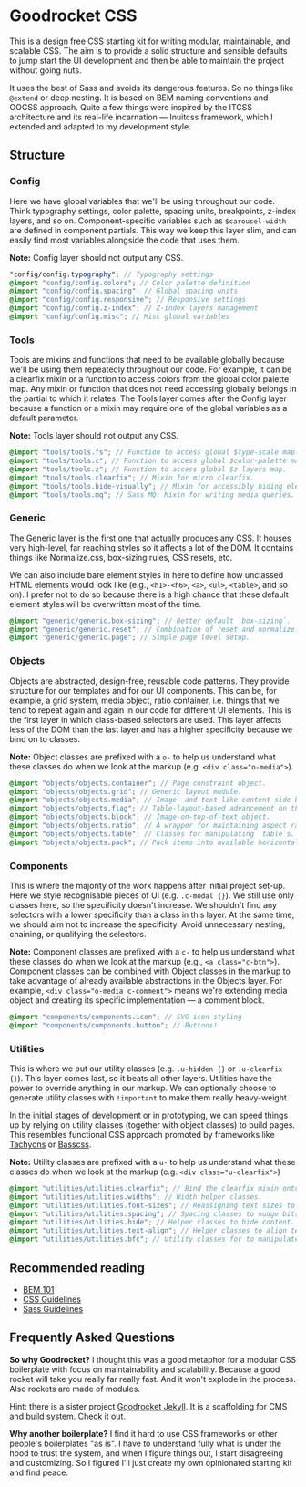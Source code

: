 # Goodrocket CSS

This is a design free CSS starting kit for writing modular, maintainable, and scalable CSS. 
The aim is to provide a solid structure and sensible defaults to jump start the UI development
and then be able to maintain the project without going nuts.

It uses the best of Sass and avoids its dangerous features. So no things like `@extend` 
or deep nesting. It is based on BEM naming conventions and OOCSS approach. Quite a few 
things were inspired by the ITCSS architecture and its real-life incarnation 
&mdash; Inuitcss framework, which I extended and adapted to my development style.


## Structure

### Config

Here we have global variables that we'll be using throughout our code. Think typography settings, 
color palette, spacing units, breakpoints, z-index layers, and so on. Component-specific 
variables such as `$carousel-width` are defined in component partials. This way we keep this layer 
slim, and can easily find most variables alongside the code that uses them.

**Note:** Config layer should not output any CSS.

```scss
"config/config.typography"; // Typography settings
@import "config/config.colors"; // Color palette definition
@import "config/config.spacing"; // Global spacing units
@import "config/config.responsive"; // Responsive settings
@import "config/config.z-index"; // Z-index layers management
@import "config/config.misc"; // Misc global variables
```

### Tools

Tools are mixins and functions that need to be available globally because we'll be using them
repeatedly throughout our code. For example, it can be a clearfix mixin or a function to access 
colors from the global color palette map. Any mixin or function that does not need accessing 
globally belongs in the partial to which it relates. The Tools layer comes after the Config layer 
because a function or a mixin may require one of the global variables as a default parameter.

**Note:** Tools layer should not output any CSS.


```scss
@import "tools/tools.fs"; // Function to access global $type-scale map.
@import "tools/tools.c"; // Function to access global $color-palette map.
@import "tools/tools.z"; // Function to access global $z-layers map.
@import "tools/tools.clearfix"; // Mixin for micro clearfix.
@import "tools/tools.hide-visually"; // Mixin for accessibly hiding elements.
@import "tools/tools.mq"; // Sass MQ: Mixin for writing media queries.
```

### Generic

The Generic layer is the first one that actually produces any CSS. It houses
very high-level, far reaching styles so it affects a lot of the DOM.
It contains things like Normalize.css, box-sizing rules, CSS resets, etc.

We can also include bare element styles in here to define how unclassed HTML elements
would look like (e.g., `<h1>-<h6>`, `<a>`, `<ul>`, `<table>`, and so on).
I prefer not to do so because there is a high chance that these default element 
styles will be overwritten most of the time.

```scss
@import "generic/generic.box-sizing"; // Better default `box-sizing`.
@import "generic/generic.reset"; // Combination of reset and normalize.
@import "generic/generic.page"; // Simple page level setup.
```

### Objects

Objects are abstracted, design-free, reusable code patterns. They provide
structure for our templates and for our UI components. This can be, for example, 
a grid system, media object, ratio container, i.e. things that we tend to 
repeat again and again in our code for different UI elements. This is the first 
layer in which class-based selectors are used. This layer affects less of 
the DOM than the last layer and has a higher specificity because we bind on 
to classes.

**Note:** Object classes are prefixed with a `o-` to help us understand what
these classes do when we look at the markup (e.g. `<div class="o-media">`).

```scss
@import "objects/objects.container"; // Page constraint object.
@import "objects/objects.grid"; // Generic layout module.
@import "objects/objects.media"; // Image- and text-like content side by side.
@import "objects/objects.flag"; // Table-layout-based advancement on the Media object.
@import "objects/objects.block"; // Image-on-top-of-text object.
@import "objects/objects.ratio"; // A wrapper for maintaining aspect ratio of content.
@import "objects/objects.table"; // Classes for manipulating `table`s.
@import "objects/objects.pack"; // Pack items into available horizontal space.
```

### Components

This is where the majority of the work happens after initial project set-up.
Here we style recognisable pieces of UI (e.g. `.c-modal {}`). We still use 
only classes here, so the specificity doesn't increase. We shouldn't find any selectors 
with a lower specificity than a class in this layer. At the same time, we should
aim not to increase the specificity. Avoid unnecessary nesting, chaining, or 
qualifying the selectors. 

**Note:** Component classes are prefixed with a `c-` to help us understand
what these classes do when we look at the markup (e.g., `<a class="c-btn">`).
Component classes can be combined with Object classes in the markup 
to take advantage of already available abstractions in the Objects layer. 
For example, `<div class="o-media c-comment">` means we're extending media
object and creating its specific implementation &mdash; a comment block.

```scss
@import "components/components.icon"; // SVG icon styling
@import "components/components.button"; // Buttons!
```

### Utilities

This is where we put our utility classes (e.g. `.u-hidden {}` or `.u-clearfix {}`). 
This layer comes last, so it beats all other layers. Utilities have the power to 
override anything in our markup. We can optionally choose to generate utility classes
with `!important` to make them really heavy-weight.

In the initial stages of development or in prototyping, we can speed things up
by relying on utility classes (together with object classes) to build pages. This 
resembles functional CSS approach promoted by frameworks like 
[Tachyons](https://github.com/tachyons-css/tachyons/) or [Basscss](https://github.com/basscss/basscss).

**Note:** Utility classes are prefixed with a `u-` to help us understand
what these classes do when we look at the markup (e.g. `<div class="u-clearfix">`)

```scss
@import "utilities/utilities.clearfix"; // Bind the clearfix mixin onto a utility class.
@import "utilities/utilities.widths"; // Width helper classes.
@import "utilities/utilities.font-sizes"; // Reassigning text sizes to helper classes.
@import "utilities/utilities.spacing"; // Spacing classes to nudge bits of the DOM around.
@import "utilities/utilities.hide"; // Helper classes to hide content.
@import "utilities/utilities.text-align"; // Helper classes to align text horizontally.
@import "utilities/utilities.bfc"; // Utility classes for to manipulate block formatting context.
```

## Recommended reading

- [BEM 101](https://css-tricks.com/bem-101)
- [CSS Guidelines](http://cssguidelin.es)
- [Sass Guidelines](https://sass-guidelin.es)

## Frequently Asked Questions

**So why Goodrocket?** 
I thought this was a good metaphor for a modular CSS boilerplate with focus on maintainability and scalability. 
Because a good rocket will take you really far really fast. And it won't explode in the process. Also rockets are made of modules.

Hint: there is a sister project [Goodrocket Jekyll](https://github.com/ivanbabko/goodrocket-jekyll). 
It is a scaffolding for CMS and build system. Check it out.

**Why another boilerplate?**
I find it hard to use CSS frameworks or other people's boilerplates "as is". I have to understand fully what 
is under the hood to trust the system, and when I figure things out, I start disagreeing and customizing. 
So I figured I'll just create my own opinionated starting kit and find peace.
